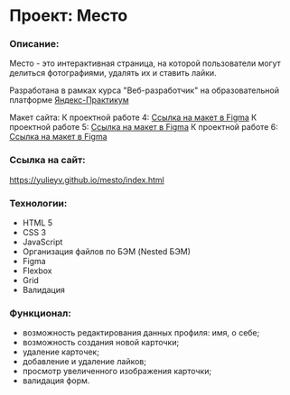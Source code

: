 # Проект: Место

### Описание:
Место - это интерактивная страница, на которой пользователи могут делиться фотографиями, удалять их и ставить лайки.

Разработана в рамках курса "Веб-разработчик" на образовательной платформе [Яндекс-Практикум](https://practicum.yandex.ru/)

Макет сайта: 
К проектной работе 4: [Ссылка на макет в Figma](https://www.figma.com/file/2cn9N9jSkmxD84oJik7xL7/JavaScript.-Sprint-4?node-id=0%3A1)
К проектной работе 5: [Ссылка на макет в Figma](https://www.figma.com/file/bjyvbKKJN2naO0ucURl2Z0/JavaScript.-Sprint-5?node-id=0%3A1)
К проектной работе 6: [Ссылка на макет в Figma](https://www.figma.com/file/kRVLKwYG3d1HGLvh7JFWRT/JavaScript.-Sprint-6?node-id=0%3A1)

### Ссылка на сайт:
https://yulieyv.github.io/mesto/index.html

### Технологии:
- HTML 5
- CSS 3
- JavaScript
- Организация файлов по БЭМ (Nested БЭМ)
- Figma
- Flexbox
- Grid
- Валидация

### Функционал:
- возможность редактирования данных профиля: имя, о себе;
- возможность создания новой карточки;
- удаление карточек;
- добавление и удаление лайков;
- просмотр увеличенного изображения карточки;
- валидация форм.